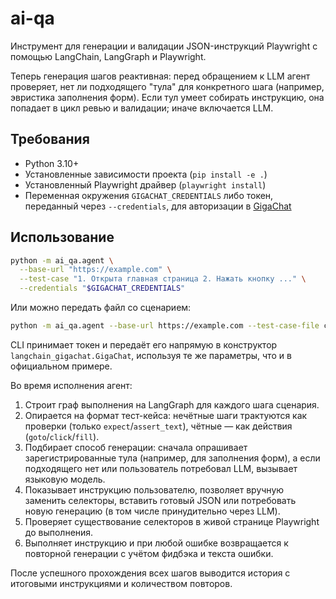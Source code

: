 # ai-qa

Инструмент для генерации и валидации JSON-инструкций Playwright с помощью LangChain, LangGraph и Playwright.

Теперь генерация шагов реактивная: перед обращением к LLM агент проверяет, нет ли подходящего "тула" для конкретного шага (например, эвристика заполнения форм). Если тул умеет собирать инструкцию, она попадает в цикл ревью и валидации; иначе включается LLM.

## Требования

* Python 3.10+
* Установленные зависимости проекта (`pip install -e .`)
* Установленный Playwright драйвер (`playwright install`)
* Переменная окружения `GIGACHAT_CREDENTIALS` либо токен, переданный через `--credentials`,
  для авторизации в [GigaChat](https://developers.sber.ru/docs/ru/gigachain/overview)

## Использование

```bash
python -m ai_qa.agent \
  --base-url "https://example.com" \
  --test-case "1. Открыта главная страница 2. Нажать кнопку ..." \
  --credentials "$GIGACHAT_CREDENTIALS"
```

Или можно передать файл со сценарием:

```bash
python -m ai_qa.agent --base-url https://example.com --test-case-file case.txt
```

CLI принимает токен и передаёт его напрямую в конструктор `langchain_gigachat.GigaChat`,
используя те же параметры, что и в официальном примере.

Во время исполнения агент:

1. Строит граф выполнения на LangGraph для каждого шага сценария.
2. Опирается на формат тест-кейса: нечётные шаги трактуются как проверки (только `expect`/`assert_text`), чётные — как действия (`goto`/`click`/`fill`).
3. Подбирает способ генерации: сначала опрашивает зарегистрированные тула (например, для заполнения форм), а если подходящего нет или пользователь потребовал LLM, вызывает языковую модель.
4. Показывает инструкцию пользователю, позволяет вручную заменить селекторы, вставить готовый JSON или потребовать новую генерацию (в том числе принудительно через LLM).
5. Проверяет существование селекторов в живой странице Playwright до выполнения.
6. Выполняет инструкцию и при любой ошибке возвращается к повторной генерации с учётом фидбэка и текста ошибки.

После успешного прохождения всех шагов выводится история с итоговыми инструкциями и количеством повторов.
